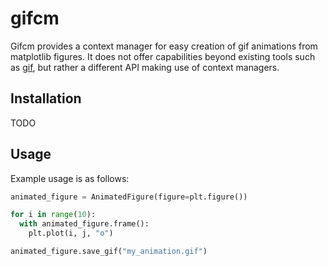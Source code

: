 # gifcm

Gifcm provides a context manager for easy creation of gif animations from matplotlib figures. It does not offer capabilities beyond existing tools such as [gif](https://github.com/maxhumber/gif), but rather a different API making use of context managers.

## Installation
TODO

## Usage
Example usage is as follows:
```python
animated_figure = AnimatedFigure(figure=plt.figure())

for i in range(10):
  with animated_figure.frame():
    plt.plot(i, j, "o")

animated_figure.save_gif("my_animation.gif")
```
